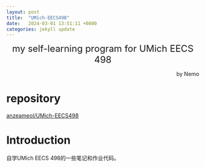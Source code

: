 ```yaml
---
layout: post
title:  "UMich-EECS498"
date:   2024-03-01 13:51:11 +0800
categories: jekyll update
---
```

<center><font size=5>my self-learning program for UMich EECS 498</font></center>
<p align='right'>by Nemo</p>

# repository
[anzeameol/UMich-EECS498](https://github.com/anzeameol/UMich-EECS498)

# Introduction
自学UMich EECS 498的一些笔记和作业代码。